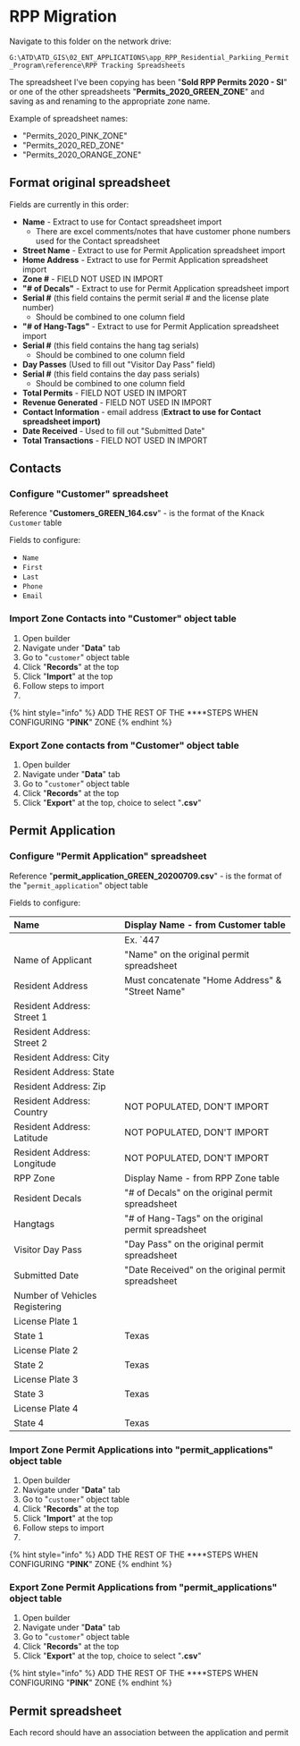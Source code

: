 # RPP Migration

Navigate to this folder on the network drive: 

`G:\ATD\ATD_GIS\02_ENT_APPLICATIONS\app_RPP_Residential_Parkiing_Permit_Program\reference\RPP Tracking Spreadsheets`

The spreadsheet I've been copying has been "**Sold RPP Permits 2020 - SI**" or one of the other spreadsheets "**Permits\_2020\_GREEN\_ZONE**" and saving as and renaming to the appropriate zone name. 

Example of spreadsheet names:

* "Permits\_2020\_PINK\_ZONE"
* "Permits\_2020\_RED\_ZONE"
* "Permits\_2020\_ORANGE\_ZONE"

## Format original spreadsheet

Fields are currently in this order: 

* **Name** - Extract to use for Contact spreadsheet import
  * There are excel comments/notes that have customer phone numbers used for the Contact spreadsheet
* **Street Name** - Extract to use for Permit Application spreadsheet import
* **Home Address** - Extract to use for Permit Application spreadsheet import
* **Zone \#** -  FIELD NOT USED IN IMPORT
* **"\# of Decals"** - Extract to use for Permit Application spreadsheet import
* **Serial \#** \(this field contains the permit serial \# and the license plate number\)
  * Should be combined to one column field
* **"\# of Hang-Tags"** - Extract to use for Permit Application spreadsheet import
* **Serial \#** \(this field contains the hang tag serials\)
  * Should be combined to one column field
* **Day Passes** \(Used to fill out "Visitor Day Pass" field\)
* **Serial \#** \(this field contains the day pass serials\)
  * Should be combined to one column field
* **Total Permits** - FIELD NOT USED IN IMPORT
* **Revenue Generated** - FIELD NOT USED IN IMPORT
* **Contact Information** - email address \(**Extract to use for Contact spreadsheet import\)**
* **Date Received** - Used to fill out "Submitted Date"
* **Total Transactions** -  FIELD NOT USED IN IMPORT

## Contacts

### Configure "Customer" spreadsheet

Reference "**Customers\_GREEN\_164.csv**" - is the format of the Knack `Customer` table

Fields to configure: 

* `Name`
* `First`
* `Last`
* `Phone`
* `Email`

### Import Zone Contacts into "Customer" object table

1. Open builder
2. Navigate under "**Data**" tab
3. Go to "`customer`" object table
4. Click "**Records**" at the top
5. Click "**Import**" at the top
6. Follow steps to import
7. 
{% hint style="info" %}
ADD THE REST OF THE ****STEPS WHEN CONFIGURING "**PINK**" ZONE
{% endhint %}

### Export Zone contacts from "Customer" object table

1. Open builder
2. Navigate under "**Data**" tab
3. Go to "`customer`" object table
4. Click "**Records**" at the top
5. Click "**Export**" at the top, choice to select "**.csv**"

## Permit Application

### Configure "Permit Application" spreadsheet

Reference "**permit\_application\_GREEN\_20200709.csv**" - is the format of the "`permit_application`" object table

Fields to configure: 

| Name | Display Name - from Customer table |
| :--- | :--- |
|  | Ex. `447 | Aaron Harter` |
| Name of Applicant | "Name" on the original permit spreadsheet |
| Resident Address | Must concatenate "Home Address" & "Street Name" |
| Resident Address: Street 1 |  |
| Resident Address: Street 2 |  |
| Resident Address:  City |  |
| Resident Address: State |  |
| Resident Address: Zip |  |
| Resident Address: Country | NOT POPULATED, DON'T IMPORT |
| Resident Address: Latitude | NOT POPULATED, DON'T IMPORT |
| Resident Address: Longitude | NOT POPULATED, DON'T IMPORT |
| RPP Zone | Display Name - from RPP Zone table |
| Resident Decals | "\# of Decals" on the original permit spreadsheet |
| Hangtags | "\# of Hang-Tags" on the original permit spreadsheet |
| Visitor Day Pass | "Day Pass" on the original permit spreadsheet |
| Submitted Date | "Date Received" on the original permit spreadsheet |
| Number of Vehicles Registering |  |
| License Plate 1 |  |
| State 1 | Texas |
| License Plate 2 |  |
| State 2 | Texas |
| License Plate 3 |  |
| State 3 | Texas |
| License Plate 4 |  |
| State 4 | Texas |

### Import Zone Permit Applications into "permit\_applications" object table

1. Open builder
2. Navigate under "**Data**" tab
3. Go to "`customer`" object table
4. Click "**Records**" at the top
5. Click "**Import**" at the top
6. Follow steps to import
7. 
{% hint style="info" %}
ADD THE REST OF THE ****STEPS WHEN CONFIGURING "**PINK**" ZONE
{% endhint %}

### Export Zone Permit Applications from "permit\_applications" object table

1. Open builder
2. Navigate under "**Data**" tab
3. Go to "`customer`" object table
4. Click "**Records**" at the top
5. Click "**Export**" at the top, choice to select "**.csv**"

{% hint style="info" %}
ADD THE REST OF THE ****STEPS WHEN CONFIGURING "**PINK**" ZONE
{% endhint %}

## Permit spreadsheet

Each record should have an association between the application and permit



